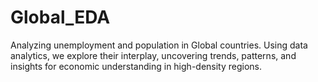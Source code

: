 # Global_EDA
Analyzing unemployment and population in Global countries. Using data analytics, we explore their interplay, uncovering trends, patterns, and insights for economic understanding in high-density regions.
